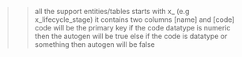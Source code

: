 >> all the support entities/tables starts with x_ (e.g x_lifecycle_stage)
>> it contains two columns [name] and [code]
>> code will be the primary key
>> if the code datatype is numeric then the autogen will be true
>> else if the code is datatype or something then autogen will be false
